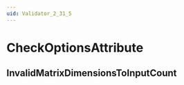 ```yaml
---
uid: Validator_2_31_5
---
```


# CheckOptionsAttribute

## InvalidMatrixDimensionsToInputCount

<!-- Description, Properties, ... sections are auto-generated. -->
<!-- REPLACE ME AUTO-GENERATION -->

<!-- Uncomment to add extra details -->
<!--### Details-->

<!-- Uncomment to add example code -->
<!--### Example code-->

